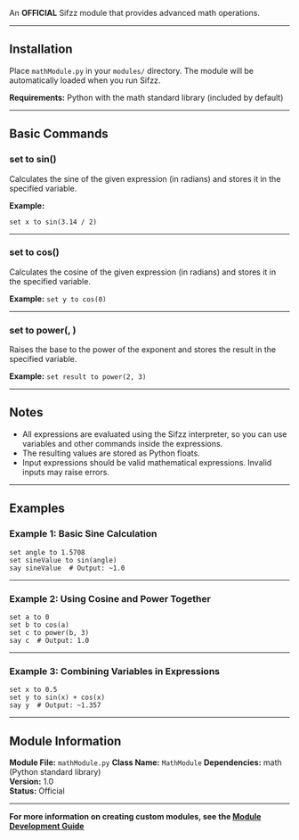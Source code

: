 An **OFFICIAL** Sifzz module that provides advanced math operations.

---

## Installation

Place `mathModule.py` in your `modules/` directory. The module will be automatically loaded when you run Sifzz.

**Requirements:** Python with the math standard library (included by default)

---

## Basic Commands

### set <variable> to sin(<expression>)

Calculates the sine of the given expression (in radians) and stores it in the specified variable.

**Example:**
```
set x to sin(3.14 / 2)
```

---

### set <variable> to cos(<expression>)

Calculates the cosine of the given expression (in radians) and stores it in the specified variable.

**Example:**
`
set y to cos(0)
`

---

### set <variable> to power(<base>, <exponent>)

Raises the base to the power of the exponent and stores the result in the specified variable.

**Example:**
`
set result to power(2, 3)
`

---

## Notes

- All expressions are evaluated using the Sifzz interpreter, so you can use variables and other commands inside the expressions.
- The resulting values are stored as Python floats.
- Input expressions should be valid mathematical expressions. Invalid inputs may raise errors.

---

## Examples

### Example 1: Basic Sine Calculation

```
set angle to 1.5708
set sineValue to sin(angle)
say sineValue  # Output: ~1.0
```

---

### Example 2: Using Cosine and Power Together

```
set a to 0
set b to cos(a)
set c to power(b, 3)
say c  # Output: 1.0
```

---

### Example 3: Combining Variables in Expressions

```
set x to 0.5
set y to sin(x) + cos(x)
say y  # Output: ~1.357
```

---

## Module Information

**Module File:** `mathModule.py`
**Class Name:** `MathModule`
**Dependencies:** math (Python standard library)  
**Version:** 1.0  
**Status:** Official

---

**For more information on creating custom modules, see the [Module Development Guide](mdg)**

